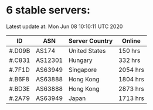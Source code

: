 # 6 stable servers:

Latest update at: Mon Jun 08 10:10:11 UTC 2020

| ID | ASN | Server Country | Online |
| -- | --- | -------------- | ------ |
| #.D09B | AS174 | United States | 150 hrs |
| #.C831 | AS12301 | Hungary | 332 hrs |
| #.7F1D | AS63949 | Singapore | 2054 hrs |
| #.B6F8 | AS63888 | Hong Kong | 1804 hrs |
| #.BD3E | AS63888 | Hong Kong | 2873 hrs |
| #.2A79 | AS63949 | Japan | 1713 hrs |

